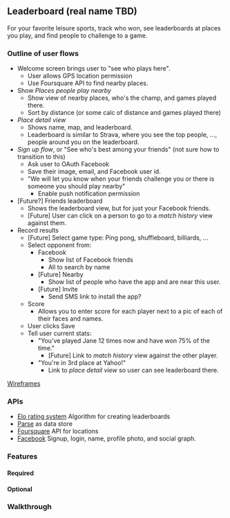 ## Leaderboard (real name TBD)
For your favorite leisure sports, track who won, see leaderboards at places you
play, and find people to challenge to a game.

### Outline of user flows
- Welcome screen brings user to "see who plays here".
  - User allows GPS location permission
  - Use Foursquare API to find nearby places.
- Show *Places people play nearby*
  - Show view of nearby places, who's the champ, and games played there.
  - Sort by distance (or some calc of distance and games played there)
- *Place detail view*
  - Shows name, map, and leaderboard.
  - Leaderboard is similar to Strava, where you see the top people, ..., people around you on the leaderboard.
- *Sign up flow*, or "See who's best among your friends" (not sure how to transition to this)
  - Ask user to OAuth Facebook
  - Save their image, email, and Facebook user id.
  - "We will let you know when your friends challenge you or there is someone you should play nearby"
    - Enable push notification permission
- [Future?] Friends leaderboard
  - Shows the leaderboard view, but for just your Facebook friends.
  - [Future] User can click on a person to go to a _match history_ view against them.
- Record results
  - [Future] Select game type: Ping pong, shuffleboard, billiards, ...
  - Select opponent from:
    - Facebook
      - Show list of Facebook friends
      - All to search by name
    - [Future] Nearby
      - Show list of people who have the app and are near this user.
    - [Future] Invite
      - Send SMS link to install the app?
  - Score
    - Allows you to enter score for each player next to a pic of each of their faces and names.
  - User clicks Save
  - Tell user current stats:
    - "You've played Jane 12 times now and have won 75% of the time."
      - [Future] Link to _match history_ view against the other player.
    - "You're in 3rd place at Yahoo!"
      - Link to _place detail view_ so user can see leaderboard there.

[Wireframes](https://www.dropbox.com/s/tnf15ivq24zjc5y/2015-09-20%2012.30.13.jpg?dl=0)

### APIs
- [Elo rating system](https://en.wikipedia.org/wiki/Elo_rating_system) Algorithm for creating leaderboards
- [Parse](https://parse.com/docs/ios/guide) as data store
- [Foursquare](https://developer.foursquare.com/) API for locations
- [Facebook](https://developers.facebook.com/docs/facebook-login) Signup, login, name, profile photo, and social graph.

###  Features

#### Required

#### Optional

### Walkthrough
